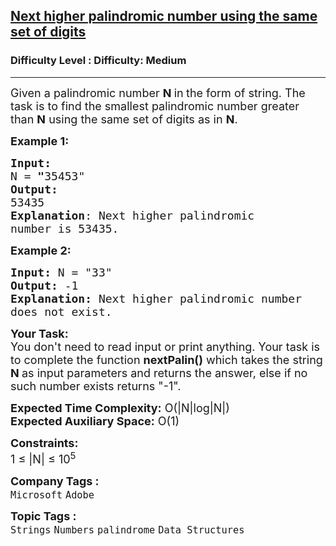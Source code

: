 <h2><a href="https://www.geeksforgeeks.org/problems/next-higher-palindromic-number-using-the-same-set-of-digits5859/1?page=1&difficulty=Medium&status=unsolved&sortBy=submissions">Next higher palindromic number using the same set of digits</a></h2><h3>Difficulty Level : Difficulty: Medium</h3><hr><div class="problems_problem_content__Xm_eO"><p><span style="font-size:18px">Given a palindromic number <strong>N</strong><strong> </strong>in<strong> </strong>the form of string. The task is to find the smallest palindromic number greater than <strong>N</strong> using the same set of digits as in <strong>N</strong>.</span></p>

<p><span style="font-size:18px"><strong>Example 1:</strong></span></p>

<pre><span style="font-size:18px"><strong>Input:</strong> 
N =<strong> "</strong>35453"
<strong>Output:</strong> 
53435
<strong>Explanation</strong>: Next higher palindromic 
number is 53435.</span>
</pre>

<p><span style="font-size:18px"><strong>Example 2:</strong></span></p>

<pre><strong><span style="font-size:18px">Input: </span></strong><span style="font-size:18px">N = "33"
<strong>Output: </strong>-1
<strong>Explanation: </strong>Next higher palindromic number 
does not exist.</span></pre>

<p><span style="font-size:18px"><strong>Your Task:&nbsp;&nbsp;</strong><br>
You don't need to read input or print anything. Your task is to complete the function&nbsp;<strong>nextPalin()</strong>&nbsp;which takes the string <strong>N&nbsp;</strong>as input parameters&nbsp;and returns the answer, else if no such number exists returns "-1".</span></p>

<p><span style="font-size:18px"><strong>Expected Time Complexity:</strong>&nbsp;O(|N|log|N|)<br>
<strong>Expected Auxiliary Space:</strong>&nbsp;O(1)</span></p>

<p><span style="font-size:18px"><strong>Constraints:</strong><br>
1 ≤ |N| ≤ 10<sup>5</sup></span></p>
</div><p><span style=font-size:18px><strong>Company Tags : </strong><br><code>Microsoft</code>&nbsp;<code>Adobe</code>&nbsp;<br><p><span style=font-size:18px><strong>Topic Tags : </strong><br><code>Strings</code>&nbsp;<code>Numbers</code>&nbsp;<code>palindrome</code>&nbsp;<code>Data Structures</code>&nbsp;